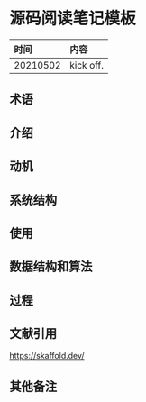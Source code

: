 # 源码阅读笔记模板

|时间|内容|
|:---|:---|
|20210502|kick off.|

## 术语

<!-- 记录阅读过程中出现的关键字及其简单的解释. -->

## 介绍

<!-- 描述软件的来源、特性、解决的关键性问题等. -->

## 动机

<!-- 描述阅读软件源码的动机, 要达到什么目的等. -->

## 系统结构

<!-- 描述软件的系统结构, 核心和辅助组件的结构; 系统较复杂时细分展示. -->

## 使用

<!-- 记录软件如何使用. -->

## 数据结构和算法

<!-- 描述软件中重要的数据结构和算法, 支撑过程部分的记录. -->

## 过程

<!-- 描述软件中重要的过程性内容, 例如服务器的启动、服务器响应客户端请求、服务器背景活动等. -->

## 文献引用

<!-- 记录软件相关和进一步阅读资料: 文献、网页链接等. -->

https://skaffold.dev/

## 其他备注
